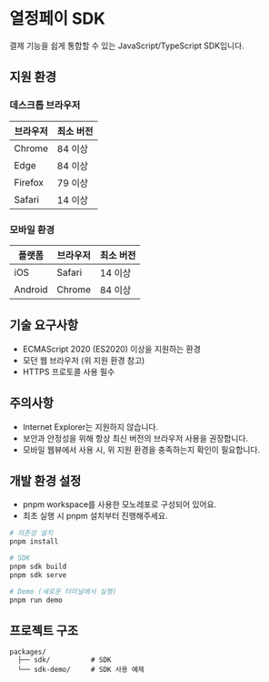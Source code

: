 # 열정페이 SDK

결제 기능을 쉽게 통합할 수 있는 JavaScript/TypeScript SDK입니다.

## 지원 환경

### 데스크톱 브라우저

| 브라우저 | 최소 버전 |
| -------- | --------- |
| Chrome   | 84 이상   |
| Edge     | 84 이상   |
| Firefox  | 79 이상   |
| Safari   | 14 이상   |

### 모바일 환경

| 플랫폼  | 브라우저 | 최소 버전 |
| ------- | -------- | --------- |
| iOS     | Safari   | 14 이상   |
| Android | Chrome   | 84 이상   |

## 기술 요구사항

- ECMAScript 2020 (ES2020) 이상을 지원하는 환경
- 모던 웹 브라우저 (위 지원 환경 참고)
- HTTPS 프로토콜 사용 필수

## 주의사항

- Internet Explorer는 지원하지 않습니다.
- 보안과 안정성을 위해 항상 최신 버전의 브라우저 사용을 권장합니다.
- 모바일 웹뷰에서 사용 시, 위 지원 환경을 충족하는지 확인이 필요합니다.

## 개발 환경 설정

- pnpm workspace를 사용한 모노레포로 구성되어 있어요.
- 최초 실행 시 pnpm 설치부터 진행해주세요.

```bash
# 의존성 설치
pnpm install

# SDK
pnpm sdk build
pnpm sdk serve

# Demo (새로운 터미널에서 실행)
pnpm run demo
```

## 프로젝트 구조

```
packages/
  ├── sdk/          # SDK
  └── sdk-demo/     # SDK 사용 예제
```
